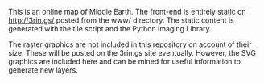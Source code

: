 
This is an online map of Middle Earth.  The front-end is entirely static on
http://3rin.gs/ posted from the www/ directory.  The static content is
generated with the tile script and the Python Imaging Library.

The raster graphics are not included in this repository on account of their
size.  These will be posted on the 3rin.gs site eventually.  However, the
SVG graphics are included here and can be mined for useful information to
generate new layers.

